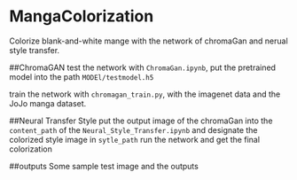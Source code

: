 # MangaColorization
Colorize blank-and-white mange with the network of chromaGan and nerual style transfer.

##ChromaGAN
test the network with `ChromaGan.ipynb`, put the pretrained model into the path `MODEl/testmodel.h5`

train the network with `chromagan_train.py`, with the imagenet data and the JoJo manga dataset.

##Neural Transfer Style
put the output image of the chromaGan into the `content_path` of the `Neural_Style_Transfer.ipynb` and designate the colorized style image in `sytle_path`
run the network and get the final colorization

##outputs
Some sample test image and the outputs
